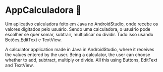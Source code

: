 # AppCalculadora 📖
Um aplicativo calculadora feito em Java no AndroidStudio, onde recebe os valores digitados pelo usuário. Sendo uma calculadora, o usuário pode escolher se quer somar, subtrair, multiplicar ou dividir. Tudo isso usando Botões,EditText e TextView.

A calculator application made in Java in AndroidStudio, where it receives the values ​​entered by the user. Being a calculator, the user can choose whether to add, subtract, multiply or divide. All this using Buttons, EditText and TextView.
